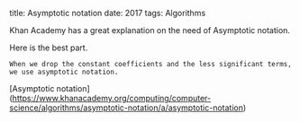 title: Asymptotic notation
date: 2017
tags: Algorithms

Khan Academy has a great explanation on the need of Asymptotic notation. 

Here is the best part.

```
When we drop the constant coefficients and the less significant terms, 
we use asymptotic notation.
```

[Asymptotic notation]
(https://www.khanacademy.org/computing/computer-science/algorithms/asymptotic-notation/a/asymptotic-notation)
